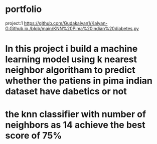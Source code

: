 # portfolio

project:1
https://github.com/Gudakalyan1/Kalyan-G.Github.io./blob/main/KNN%20Pima%20indian%20diabetes.py
 
# In this project i build a machine learning model using k nearest neighbor algoritham to predict whether the patiens in pima indian dataset have dabetics or not
 # the knn classifier with number of neighbors as 14 achieve the best score of 75%
